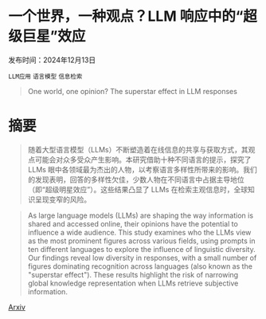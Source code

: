 # 一个世界，一种观点？LLM 响应中的“超级巨星”效应

发布时间：2024年12月13日

`LLM应用` `语言模型` `信息检索`

> One world, one opinion? The superstar effect in LLM responses

# 摘要

> 随着大型语言模型（LLMs）不断塑造着在线信息的共享与获取方式，其观点可能会对众多受众产生影响。本研究借助十种不同语言的提示，探究了 LLMs 眼中各领域最为杰出的人物，以考察语言多样性所带来的影响。我们的发现表明，回答的多样性欠佳，少数人物在不同语言中占据主导地位（即“超级明星效应”）。这些结果凸显了 LLMs 在检索主观信息时，全球知识呈现变窄的风险。

> As large language models (LLMs) are shaping the way information is shared and accessed online, their opinions have the potential to influence a wide audience. This study examines who the LLMs view as the most prominent figures across various fields, using prompts in ten different languages to explore the influence of linguistic diversity. Our findings reveal low diversity in responses, with a small number of figures dominating recognition across languages (also known as the "superstar effect"). These results highlight the risk of narrowing global knowledge representation when LLMs retrieve subjective information.

[Arxiv](https://arxiv.org/abs/2412.10281)